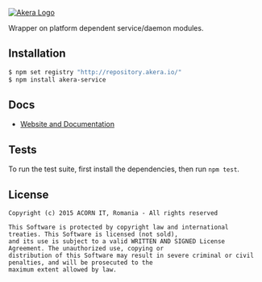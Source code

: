 [![Akera Logo](http://akera.io/logo.png)](http://akera.io/)

  Wrapper on platform dependent service/daemon modules.

## Installation

```bash
$ npm set registry "http://repository.akera.io/"
$ npm install akera-service
```

## Docs

  * [Website and Documentation](http://akera.io/)


## Tests

  To run the test suite, first install the dependencies, then run `npm test`.


## License

	Copyright (c) 2015 ACORN IT, Romania - All rights reserved

	This Software is protected by copyright law and international treaties. This Software is licensed (not sold), 
	and its use is subject to a valid WRITTEN AND SIGNED License Agreement. The unauthorized use, copying or 
	distribution of this Software may result in severe criminal or civil penalties, and will be prosecuted to the 
	maximum extent allowed by law. 

  	